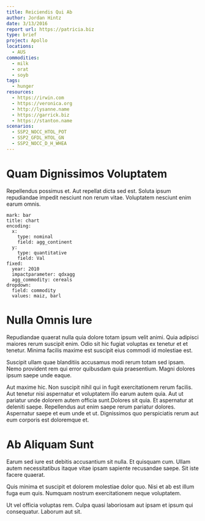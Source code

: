 ```yaml
---
title: Reiciendis Qui Ab
author: Jordan Hintz
date: 3/13/2016
report url: https://patricia.biz
type: brief
project: Apollo
locations:
  - AUS
commodities:
  - milk
  - orat
  - soyb
tags:
  - hunger
resources:
  - https://irwin.com
  - https://veronica.org
  - http://lysanne.name
  - https://garrick.biz
  - https://stanton.name
scenarios:
  - SSP2_NOCC_HTOL_POT
  - SSP2_GFDL_HTOL_GN
  - SSP2_NOCC_D_H_WHEA
---
```

# Quam Dignissimos Voluptatem
Repellendus possimus et. Aut repellat dicta sed est. Soluta ipsum repudiandae impedit nesciunt non rerum vitae. Voluptatem nesciunt enim earum omnis.

```vis
mark: bar
title: chart
encoding:
  x:
    type: nominal
    field: agg_continent
  y:
    type: quantitative
    field: Val
fixed:
  year: 2010
  impactparameter: qdxagg
  agg_commodity: cereals
dropdown:
  field: commodity
  values: maiz, barl
```

# Nulla Omnis Iure
Repudiandae quaerat nulla quia dolore totam ipsum velit animi. Quia adipisci maiores rerum suscipit enim. Odio sit hic fugiat voluptas ex tenetur et et tenetur. Minima facilis maxime est suscipit eius commodi id molestiae est.
 Suscipit ullam quae blanditiis accusamus modi rerum totam sed ipsam. Nemo provident rem qui error quibusdam quia praesentium. Magni dolores ipsum saepe unde eaque.
 Aut maxime hic. Non suscipit nihil qui in fugit exercitationem rerum facilis. Aut tenetur nisi aspernatur et voluptatem illo earum autem quia. Aut ut pariatur unde dolorem autem officia sunt.Dolores sit quia. Et aspernatur at deleniti saepe. Repellendus aut enim saepe rerum pariatur dolores. Aspernatur saepe et eum unde et ut. Dignissimos quo perspiciatis rerum aut eum corporis est doloremque et.

# Ab Aliquam Sunt
Earum sed iure est debitis accusantium sit nulla. Et quisquam cum. Ullam autem necessitatibus itaque vitae ipsam sapiente recusandae saepe. Sit iste facere quaerat.
 Quis minima et suscipit et dolorem molestiae dolor quo. Nisi et ab est illum fuga eum quis. Numquam nostrum exercitationem neque voluptatem.
 Ut vel officia voluptas rem. Culpa quasi laboriosam aut ipsam et ipsum qui consequatur. Laborum aut sit.
